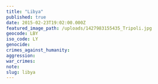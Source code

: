 ```yaml
---
title: "Libya"
published: true
date: 2015-02-23T19:02:00.000Z
featured_image_path: /uploads/1427983155435_Tripoli.jpg
geocode: LBY
iso_code: LY
genocide:
crimes_against_humanity:
aggression:
war_crimes:
note:
slug: libya
---
```

